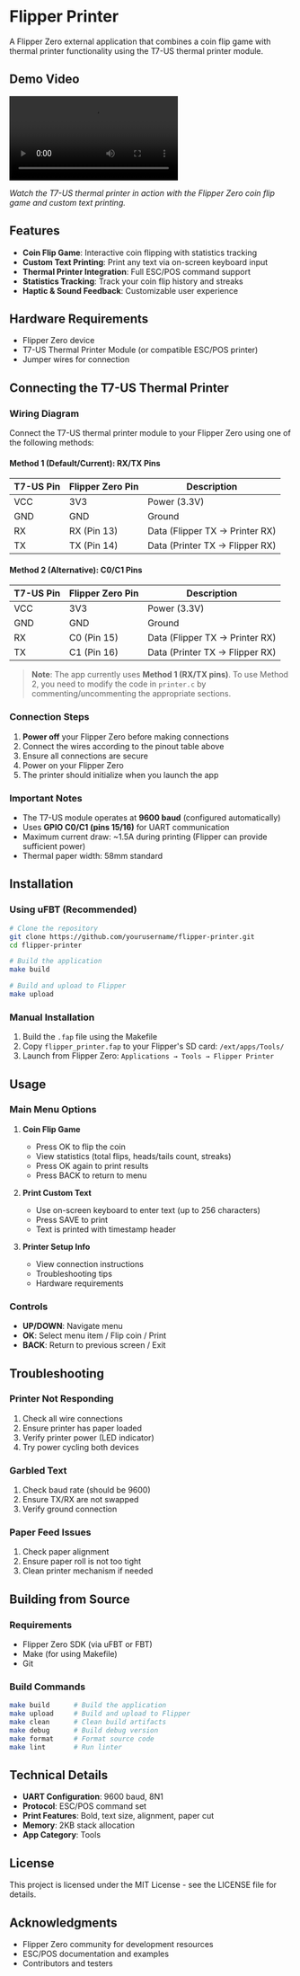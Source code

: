 # Flipper Printer

A Flipper Zero external application that combines a coin flip game with thermal printer functionality using the T7-US thermal printer module.

## Demo Video

![Demo Video](assets/flipper_thermal_printer.mp4)

*Watch the T7-US thermal printer in action with the Flipper Zero coin flip game and custom text printing.*

## Features

- **Coin Flip Game**: Interactive coin flipping with statistics tracking
- **Custom Text Printing**: Print any text via on-screen keyboard input
- **Thermal Printer Integration**: Full ESC/POS command support
- **Statistics Tracking**: Track your coin flip history and streaks
- **Haptic & Sound Feedback**: Customizable user experience

## Hardware Requirements

- Flipper Zero device
- T7-US Thermal Printer Module (or compatible ESC/POS printer)
- Jumper wires for connection

## Connecting the T7-US Thermal Printer

### Wiring Diagram

Connect the T7-US thermal printer module to your Flipper Zero using one of the following methods:

#### Method 1 (Default/Current): RX/TX Pins
| T7-US Pin | Flipper Zero Pin | Description |
|-----------|------------------|-------------|
| VCC       | 3V3              | Power (3.3V) |
| GND       | GND              | Ground |
| RX        | RX (Pin 13)      | Data (Flipper TX → Printer RX) |
| TX        | TX (Pin 14)      | Data (Printer TX → Flipper RX) |

#### Method 2 (Alternative): C0/C1 Pins  
| T7-US Pin | Flipper Zero Pin | Description |
|-----------|------------------|-------------|
| VCC       | 3V3              | Power (3.3V) |
| GND       | GND              | Ground |
| RX        | C0 (Pin 15)      | Data (Flipper TX → Printer RX) |
| TX        | C1 (Pin 16)      | Data (Printer TX → Flipper RX) |

> **Note**: The app currently uses **Method 1 (RX/TX pins)**. To use Method 2, you need to modify the code in `printer.c` by commenting/uncommenting the appropriate sections.

### Connection Steps

1. **Power off** your Flipper Zero before making connections
2. Connect the wires according to the pinout table above
3. Ensure all connections are secure
4. Power on your Flipper Zero
5. The printer should initialize when you launch the app

### Important Notes

- The T7-US module operates at **9600 baud** (configured automatically)
- Uses **GPIO C0/C1 (pins 15/16)** for UART communication
- Maximum current draw: ~1.5A during printing (Flipper can provide sufficient power)
- Thermal paper width: 58mm standard

## Installation

### Using uFBT (Recommended)

```bash
# Clone the repository
git clone https://github.com/yourusername/flipper-printer.git
cd flipper-printer

# Build the application
make build

# Build and upload to Flipper
make upload
```

### Manual Installation

1. Build the `.fap` file using the Makefile
2. Copy `flipper_printer.fap` to your Flipper's SD card: `/ext/apps/Tools/`
3. Launch from Flipper Zero: `Applications → Tools → Flipper Printer`

## Usage

### Main Menu Options

1. **Coin Flip Game**
   - Press OK to flip the coin
   - View statistics (total flips, heads/tails count, streaks)
   - Press OK again to print results
   - Press BACK to return to menu

2. **Print Custom Text**
   - Use on-screen keyboard to enter text (up to 256 characters)
   - Press SAVE to print
   - Text is printed with timestamp header

3. **Printer Setup Info**
   - View connection instructions
   - Troubleshooting tips
   - Hardware requirements

### Controls

- **UP/DOWN**: Navigate menu
- **OK**: Select menu item / Flip coin / Print
- **BACK**: Return to previous screen / Exit

## Troubleshooting

### Printer Not Responding

1. Check all wire connections
2. Ensure printer has paper loaded
3. Verify printer power (LED indicator)
4. Try power cycling both devices

### Garbled Text

1. Check baud rate (should be 9600)
2. Ensure TX/RX are not swapped
3. Verify ground connection

### Paper Feed Issues

1. Check paper alignment
2. Ensure paper roll is not too tight
3. Clean printer mechanism if needed

## Building from Source

### Requirements

- Flipper Zero SDK (via uFBT or FBT)
- Make (for using Makefile)
- Git

### Build Commands

```bash
make build      # Build the application
make upload     # Build and upload to Flipper
make clean      # Clean build artifacts
make debug      # Build debug version
make format     # Format source code
make lint       # Run linter
```

## Technical Details

- **UART Configuration**: 9600 baud, 8N1
- **Protocol**: ESC/POS command set
- **Print Features**: Bold, text size, alignment, paper cut
- **Memory**: 2KB stack allocation
- **App Category**: Tools

## License

This project is licensed under the MIT License - see the LICENSE file for details.

## Acknowledgments

- Flipper Zero community for development resources
- ESC/POS documentation and examples
- Contributors and testers